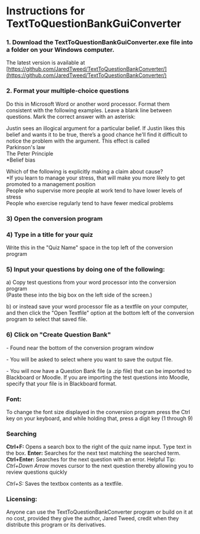 # Instructions for TextToQuestionBankGuiConverter

### 1. Download the TextToQuestionBankGuiConverter.exe file into a folder on your Windows computer. 
The latest version is available at [https://github.com/JaredTweed/TextToQuestionBankConverter/](https://github.com/JaredTweed/TextToQuestionBankConverter/)  

### 2. Format your multiple-choice questions
Do this in Microsoft Word or another word processor. Format them consistent with the following examples. Leave a blank line between questions. Mark the correct answer with an asterisk:  
  
Justin sees an illogical argument for a particular belief. If Justin likes this belief and wants it to be true, there’s a good chance he'll find it difficult to notice the problem with the argument. This effect is called  
Parkinson's law  
The Peter Principle  
\*Belief bias  

Which of the following is explicitly making a claim about cause?  
\*If you learn to manage your stress, that will make you more likely to get promoted to a management position  
People who supervise more people at work tend to have lower levels of stress  
People who exercise regularly tend to have fewer medical problems  

### 3) Open the conversion program

### 4) Type in a title for your quiz 
Write this in the "Quiz Name" space in the top left of the conversion program 

### 5) Input your questions by doing one of the following:
a) Copy test questions from your word processor into the conversion program  
(Paste these into the big box on the left side of the screen.)

b) or instead save your word processor file as a textfile on your computer, and then click the "Open Textfile" option at the bottom left of the conversion program to select that saved file.

### 6) Click on "Create Question Bank" 
\- Found near the bottom  of the conversion program window

\- You will be asked to select where you want to save the output file. 

\- You will now have a Question Bank file (a .zip file) that can be imported to Blackboard or Moodle. If you are importing the test questions into Moodle, specify that your file is in Blackboard format.

### Font: 
To change the  font size displayed in the conversion program 
press the Ctrl key on your keyboard, and while holding that, press a digit key (1 through 9)

### Searching
**Ctrl+F:** Opens a search box to the right of the quiz name input. Type text in the box.
**Enter:** Searches for the next text matching the searched term.
**Ctrl+Enter:** Searches for the next question with an error.
Helpful Tip: *Ctrl+Down Arrow* moves cursor to the next question thereby allowing you to review questions quickly

*Ctrl+S:* Saves the textbox contents as a textfile.

### Licensing: 
Anyone can use the TextToQuestionBankConverter program or build on it at no cost, provided they give the author, Jared Tweed, credit when they distribute this program or its derivatives.
